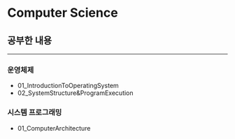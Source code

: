 # Computer Science

## 공부한 내용

---

### 운영체제
- 01_IntroductionToOperatingSystem
- 02_SystemStructure&ProgramExecution

### 시스템 프로그래밍
- 01_ComputerArchitecture